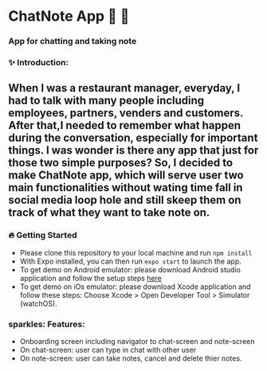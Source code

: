 # ChatNote App :speech_balloon: :memo: 
### App for chatting and taking note 

### :sparkles: Introduction:

When I was a restaurant manager, everyday, I had to talk with many people including employees, partners, venders and customers.
After that,I needed to remember what happen during the conversation, especially for important things. I was wonder is there any app that just for those two simple purposes? So, I decided to make ChatNote app, which will serve user two main functionalities without wating time fall in social media loop hole and still skeep them on track of what they want to take note on.
----
### :fire: Getting Started 
- Please clone this repository to your local machine and run `npm install`
- With Expo installed, you can then run `expo start` to launch the app.
- To get demo on Android emulator: please download Android studio application and follow the setup steps [here](https://docs.expo.io/workflow/android-studio-emulator/)
- To get demo on iOs emulator: please download Xcode application and follow these steps: Choose Xcode > Open Developer Tool > Simulator (watchOS).
### sparkles: Features:
 - Onboarding screen including navigator to chat-screen and note-screen
 - On chat-screen: user can type in chat with other user
 - On note-screen: user can take notes, cancel and delete thier notes.
 
